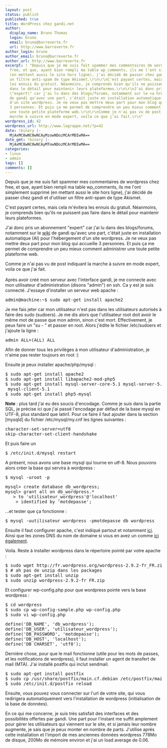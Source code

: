 ```yaml
---
layout: post
status: publish
published: true
title: WordPress chez gandi.net
author:
  display_name: Bruno Thomas
  login: bruno
  email: bruno@barreverte.fr
  url: http://www.barreverte.fr
author_login: bruno
author_email: bruno@barreverte.fr
author_url: http://www.barreverte.fr
excerpt: ! "Depuis que je me suis fait spammer mes commentaires de wordpress chez
  free, et que, ayant bien rempli ma table wp_comments, ils me l'ont simplement supprimé
  (en mettant aussi le site hors ligne), j'ai décidé de passer chez gandi et d'utiliser
  un filtre anti-spam de type Akismet.\r\n\r\nC'est payant certes, mais cela m'évitera
  les ennuis du gratuit. Néanmoins, je comprends bien qu'ils ne puissent pas faire
  dans le détail pour maintenir leurs plateformes.\r\n\r\nJ'ai donc pris un abonnement
  \"expert\" car j'ai lu dans des blogs/forums, notamment sur le <a href=\"http://wiki.gandi.net/questions/fr/hosting/troubleshooting/lenteur-catastrophique\">wiki</a>
  de gandi qu'avec une part, c'était juste en installation automatique (AI) pour l'hébergement
  d'un site wordpress. Je ne veux pas mettre deux part pour mon blog qui accueille
  3 personnes. Et puis ça me permet de comprendre un peu mieux comment administrer
  une toute petite plateforme web.\r\n\r\nComme je n'ai pas vu de post indiquant la
  marche à suivre en mode expert, voila ce que j'ai fait.\r\n"
wordpress_id: 42
wordpress_url: http://www.lagrappe.net/?p=42
date: !binary |-
  MjAxMC0wNC0wNCAyMzowNDozMCArMDIwMA==
date_gmt: !binary |-
  MjAxMC0wNC0wNCAyMTowNDozMCArMDIwMA==
categories:
- linux
- admin
tags: []
comments: []
---
```

<p>Depuis que je me suis fait spammer mes commentaires de wordpress chez free, et que, ayant bien rempli ma table wp_comments, ils me l'ont simplement supprimé (en mettant aussi le site hors ligne), j'ai décidé de passer chez gandi et d'utiliser un filtre anti-spam de type Akismet.</p>
<p>C'est payant certes, mais cela m'évitera les ennuis du gratuit. Néanmoins, je comprends bien qu'ils ne puissent pas faire dans le détail pour maintenir leurs plateformes.</p>
<p>J'ai donc pris un abonnement "expert" car j'ai lu dans des blogs/forums, notamment sur le <a href="http://wiki.gandi.net/questions/fr/hosting/troubleshooting/lenteur-catastrophique">wiki</a> de gandi qu'avec une part, c'était juste en installation automatique (AI) pour l'hébergement d'un site wordpress. Je ne veux pas mettre deux part pour mon blog qui accueille 3 personnes. Et puis ça me permet de comprendre un peu mieux comment administrer une toute petite plateforme web.</p>
<p>Comme je n'ai pas vu de post indiquant la marche à suivre en mode expert, voila ce que j'ai fait.<br />
<a id="more"></a><a id="more-42"></a><br />
Après avoir créé mon serveur avec l'interface gandi, je me connecte avec mon utilisateur d'administration (disons "admin") en ssh. Ca y est je suis connecté. J'essaye d'installer un serveur web apache :</p>
<pre lang="bash">admin@machine:~$ sudo apt-get install apache2
</pre>
<p>Je me fais jeter car mon utilisateur n'est pas dans les utilisateurs autorisés à faire des sudo (sudoers). Je me dis alors que l'utilisateur root doit avoir le même mot de passe que mon admin, sinon c'est mort. Effectivement, je peux faire un "su - " et passer en root. Alors j'édite le fichier /etc/sudoers et j'ajoute la ligne :</p>
<pre lang="bash">admin ALL=(ALL) ALL
</pre>
<p>Afin de donner tous les privilèges à mon utilisateur d'administration, je n'aime pas rester toujours en root :)</p>
<p>Ensuite je peux installer apache/php/mysql :</p>
<pre lang="bash">$ sudo apt-get install apache2
$ sudo apt-get install libapache2-mod-php5
$ sudo apt-get install mysql-server-core-5.1 mysql-server-5.1 \
 mysql-client-5.1
$ sudo apt-get install php5-mysql
</pre>
<p><strong>Note</strong> : plus tard j'ai eu des soucis d'encodage. Comme je suis dans la partie SQL, je précise ici que j'ai passé l'encodage par défaut de la base mysql en UTF-8, plus standard que latin1. Pour ce faire il faut ajouter dans la section [mysqld] du fichier /etc/mysql/my.cnf les lignes suivantes :</p>
<pre lang="bash">character-set-server=utf8
skip-character-set-client-handshake
</pre>
<p>Et puis faire un</p>
<pre lang="bash">$ /etc/init.d/mysql restart
</pre>
<p>A présent, nous avons une base mysql qui tourne en utf-8. Nous pouvons alors créer la base qui servira à wordpress :</p>
<pre lang="bash">$ mysql -uroot -p
</pre>
<pre lang="sql">mysql> create database db_wordpress;
mysql> grant all on db_wordpress.*
   > to 'utilisateur_wordpress'@'localhost'
    > identified by 'motdepasse';
</pre>
<p>...et tester que ça fonctionne :</p>
<pre lang="bash">$ mysql -uutilisateur_wordpress -pmotdepasse db_wordpress
</pre>
<p>Ensuite il faut configurer apache, c'est indiqué partout et notamment <a href="http://wiki.gandi.net/fr/hosting/using-linux/tutorials/ubuntu/virtualhosts">ici</a>. Ainsi que les zones DNS du nom de domaine si vous en avez un comme <a href="http://wiki.gandi.net/fr/hosting/manage-quota/manage-website">ici également</a>.</p>
<p>Voila. Reste à installer wordpress dans le répertoire pointé par votre apache :</p>
<pre lang="bash">$ sudo wget http://fr.wordpress.org/wordpress-2.9.2-fr_FR.zip
$ # ah pas de unzip dans les packages
$ sudo apt-get install unzip
$ sudo unzip wordpress-2.9.2-fr_FR.zip
</pre>
<p>Et configurer wp-config.php pour que wordpress pointe vers la base wordpress :</p>
<pre lang="bash">$ cd wordpress
$ sudo cp wp-config-sample.php wp-config.php
$ sudo vi wp-config.php
</pre>
<pre lang="php">define('DB_NAME', 'db_wordpress');
define('DB_USER', 'utilisateur_wordpress');
define('DB_PASSWORD', 'motdepasse');
define('DB_HOST', 'localhost');
define('DB_CHARSET', 'utf8');
</pre>
<p>Dernière chose, pour que le mail fonctionne (utile pour les mots de passes, et les notifications de wordpress), il faut installer un agent de transfert de mail (MTA). J'ai installé postfix qui inclut sendmail.</p>
<pre lang="bash">$ sudo apt-get install postfix
$ sudo cp /usr/share/postfix/main.cf.debian /etc/postfix/main.cf
$ sudo /etc/init.d/postfix reload
</pre>
<p>Ensuite, vous pouvez vous connecter sur l'url de votre site, qui vous redirigera automatiquement vers l'installation de wordpress (initialisation de la base de données).</p>
<p>En ce qui me concerne, je suis très satisfait des interfaces et des possibilités offertes par gandi. Une part pour l'instant me suffit amplement pour gérer les utilisateurs qui viennent sur le site, et si jamais leur nombre augmente, je sais que je peux monter en nombre de parts. J'utilise après cette installation et l'import de mes anciennes données wordpress 778Mo de disque, 200Mo de mémoire environ et j'ai un load average de 0.06.</p>
